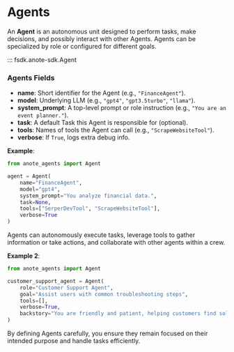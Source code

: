 
# Agents

An **Agent** is an autonomous unit designed to perform tasks, make decisions, and possibly interact with other Agents. Agents can be specialized by role or configured for different goals.

::: fsdk.anote-sdk.Agent
    <!-- options:
        show_source: false -->

### Agents Fields
- **name**: Short identifier for the Agent (e.g., `"FinanceAgent"`).
- **model**: Underlying LLM (e.g., `"gpt4"`, `"gpt3.5turbo"`, `"llama"`).
- **system_prompt**: A top-level prompt or role instruction (e.g., `"You are an event planner."`).
- **task**: A default Task this Agent is responsible for (optional).
- **tools**: Names of tools the Agent can call (e.g., `"ScrapeWebsiteTool"`).
- **verbose**: If `True`, logs extra debug info.

**Example**:
```python
from anote_agents import Agent

agent = Agent(
    name="FinanceAgent",
    model="gpt4",
    system_prompt="You analyze financial data.",
    task=None,
    tools=["SerperDevTool", "ScrapeWebsiteTool"],
    verbose=True
)
```

Agents can autonomously execute tasks, leverage tools to gather information or take actions, and collaborate with other agents within a crew.

**Example 2**:

```python
from anote_agents import Agent

customer_support_agent = Agent(
    role="Customer Support Agent",
    goal="Assist users with common troubleshooting steps",
    tools=[],
    verbose=True,
    backstory="You are friendly and patient, helping customers find solutions."
)
```
By defining Agents carefully, you ensure they remain focused on their intended purpose and handle tasks efficiently.
